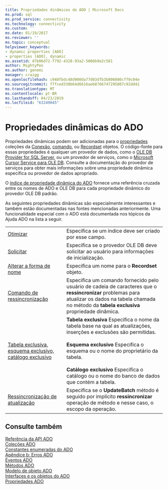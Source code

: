 ```yaml
---
title: Propriedades dinâmicas do ADO | Microsoft Docs
ms.prod: sql
ms.prod_service: connectivity
ms.technology: connectivity
ms.custom: ''
ms.date: 01/19/2017
ms.reviewer: ''
ms.topic: conceptual
helpviewer_keywords:
- dynamic properties [ADO]
- properties [ADO], dynamic
ms.assetid: d7b06d72-f792-4328-93a2-5006b9e2c581
author: MightyPen
ms.author: genemi
manager: craigg
ms.openlocfilehash: c940fbdc48d900da77d03dfb3b806080cff0c04e
ms.sourcegitcommit: f7fced330b64d6616aeb8766747295807c92dd41
ms.translationtype: MT
ms.contentlocale: pt-BR
ms.lasthandoff: 04/23/2019
ms.locfileid: "63249045"
---
```

# <a name="ado-dynamic-properties"></a>Propriedades dinâmicas do ADO
Propriedades dinâmicas podem ser adicionadas para o [propriedades](../../../ado/reference/ado-api/properties-collection-ado.md) coleções da [Conexão](../../../ado/reference/ado-api/connection-object-ado.md), [comando](../../../ado/reference/ado-api/command-object-ado.md), ou [Recordset](../../../ado/reference/ado-api/recordset-object-ado.md) objetos. O código-fonte para essas propriedades é qualquer um provedor de dados, como o [OLE DB Provider for SQL Server](../../../ado/guide/appendixes/microsoft-ole-db-provider-for-sql-server.md), ou um provedor de serviços, como o [Microsoft Cursor Service para OLE DB](../../../ado/guide/appendixes/microsoft-cursor-service-for-ole-db-ado-service-component.md). Consulte a documentação do provedor de serviços para obter mais informações sobre uma propriedade dinâmica específica ou provedor de dados apropriado.  
  
 O [índice de propriedade dinâmica do ADO](../../../ado/reference/ado-api/ado-dynamic-property-index.md) fornece uma referência cruzada entre os nomes de ADO e OLE DB para cada propriedade dinâmico do provedor OLE DB padrão.  
  
 As seguintes propriedades dinâmicas são especialmente interessantes e também estão documentadas nas fontes mencionadas anteriormente. Uma funcionalidade especial com o ADO está documentada nos tópicos da Ajuda ADO na lista a seguir.  
  
|||  
|-|-|  
|[Otimizar](../../../ado/reference/ado-api/optimize-property-dynamic-ado.md)|Especifica se um índice deve ser criado por esse campo.|  
|[Solicitar](../../../ado/reference/ado-api/prompt-property-dynamic-ado.md)|Especifica se o provedor OLE DB deve solicitar ao usuário para informações de inicialização.|  
|[Alterar a forma de nome](../../../ado/reference/ado-api/reshape-name-property-dynamic-ado.md)|Especifica um nome para o **Recordset** objeto.|  
|[Comando de ressincronização](../../../ado/reference/ado-api/resync-command-property-dynamic-ado.md)|Especifica um comando fornecido pelo usuário de cadeia de caracteres que o **ressincronizar** problemas para atualizar os dados na tabela chamada no método da **tabela exclusiva** propriedade dinâmica.|  
|[Tabela exclusiva, esquema exclusivo, catálogo exclusivo](../../../ado/reference/ado-api/unique-table-unique-schema-unique-catalog-properties-dynamic-ado.md)|**Tabela exclusiva** Especifica o nome da tabela base na qual as atualizações, inserções e exclusões são permitidas.<br /><br /> **Esquema exclusivo** Especifica o esquema ou o nome do proprietário da tabela.<br /><br /> **Catálogo exclusivo** Especifica o catálogo ou o nome do banco de dados que contém a tabela.|  
|[Ressincronização de atualização](../../../ado/reference/ado-api/update-resync-property-dynamic-ado.md)|Especifica se o **UpdateBatch** método é seguido por implícito **ressincronizar** operação de método e nesse caso, o escopo da operação.|  
  
## <a name="see-also"></a>Consulte também  
 [Referência da API ADO](../../../ado/reference/ado-api/ado-api-reference.md)   
 [Coleções ADO](../../../ado/reference/ado-api/ado-collections.md)   
 [Constantes enumeradas do ADO](../../../ado/reference/ado-api/ado-enumerated-constants.md)   
 [Apêndice b: Erros ADO](../../../ado/guide/appendixes/appendix-b-ado-errors.md)   
 [Eventos ADO](../../../ado/reference/ado-api/ado-events.md)   
 [Métodos ADO](../../../ado/reference/ado-api/ado-methods.md)   
 [Modelo de objeto ADO](../../../ado/reference/ado-api/ado-object-model.md)   
 [Interfaces e os objetos do ADO](../../../ado/reference/ado-api/ado-objects-and-interfaces.md)   
 [Propriedades ADO](../../../ado/reference/ado-api/ado-properties.md)
